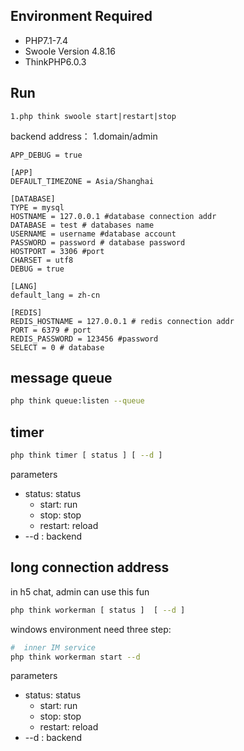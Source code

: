 ## Environment Required

- PHP7.1-7.4
- Swoole Version 4.8.16
- ThinkPHP6.0.3

## Run
```
1.php think swoole start|restart|stop
```


backend address：
1.domain/admin

~~~
APP_DEBUG = true

[APP]
DEFAULT_TIMEZONE = Asia/Shanghai

[DATABASE]
TYPE = mysql
HOSTNAME = 127.0.0.1 #database connection addr
DATABASE = test # databases name
USERNAME = username #database account
PASSWORD = password # database password
HOSTPORT = 3306 #port
CHARSET = utf8
DEBUG = true

[LANG]
default_lang = zh-cn

[REDIS]
REDIS_HOSTNAME = 127.0.0.1 # redis connection addr
PORT = 6379 # port
REDIS_PASSWORD = 123456 #password
SELECT = 0 # database
~~~



## message queue

```sh
php think queue:listen --queue
```

## timer

```sh
php think timer [ status ] [ --d ]
```

parameters

- status: status
    - start: run
    - stop: stop
    - restart: reload
- --d : backend

## long connection address

in h5 chat, admin can use this fun

```sh
php think workerman [ status ]  [ --d ]
```

windows environment need three step:

```sh
#  inner IM service
php think workerman start --d
```

parameters

- status: status
    - start: run
    - stop: stop
    - restart: reload
- --d : backend
